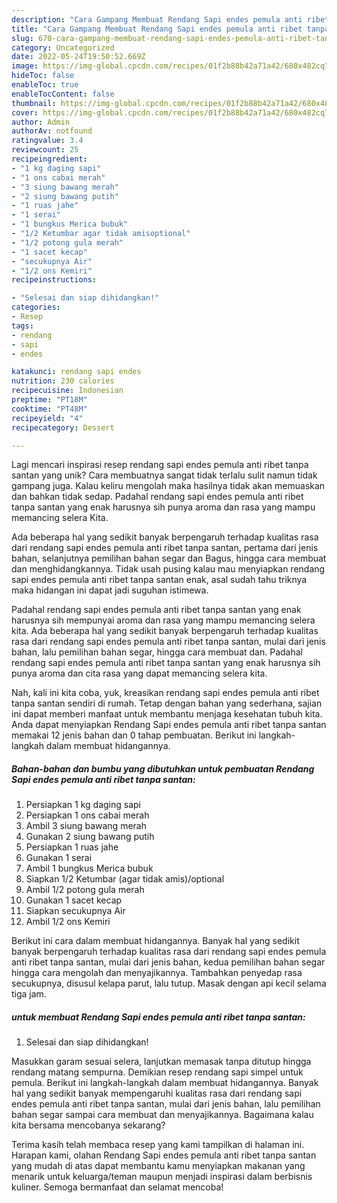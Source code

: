 ```yaml
---
description: "Cara Gampang Membuat Rendang Sapi endes pemula anti ribet tanpa santan yang Enak"
title: "Cara Gampang Membuat Rendang Sapi endes pemula anti ribet tanpa santan yang Enak"
slug: 670-cara-gampang-membuat-rendang-sapi-endes-pemula-anti-ribet-tanpa-santan-yang-enak
category: Uncategorized
date: 2022-05-24T19:50:52.669Z
image: https://img-global.cpcdn.com/recipes/01f2b88b42a71a42/680x482cq70/rendang-sapi-endes-pemula-anti-ribet-tanpa-santan-foto-resep-utama.jpg
hideToc: false
enableToc: true
enableTocContent: false
thumbnail: https://img-global.cpcdn.com/recipes/01f2b88b42a71a42/680x482cq70/rendang-sapi-endes-pemula-anti-ribet-tanpa-santan-foto-resep-utama.jpg
cover: https://img-global.cpcdn.com/recipes/01f2b88b42a71a42/680x482cq70/rendang-sapi-endes-pemula-anti-ribet-tanpa-santan-foto-resep-utama.jpg
author: Admin
authorAv: notfound
ratingvalue: 3.4
reviewcount: 25
recipeingredient:
- "1 kg daging sapi"
- "1 ons cabai merah"
- "3 siung bawang merah"
- "2 siung bawang putih"
- "1 ruas jahe"
- "1 serai"
- "1 bungkus Merica bubuk"
- "1/2 Ketumbar agar tidak amisoptional"
- "1/2 potong gula merah"
- "1 sacet kecap"
- "secukupnya Air"
- "1/2 ons Kemiri"
recipeinstructions:

- "Selesai dan siap dihidangkan!"
categories:
- Resep
tags:
- rendang
- sapi
- endes

katakunci: rendang sapi endes 
nutrition: 230 calories
recipecuisine: Indonesian
preptime: "PT18M"
cooktime: "PT48M"
recipeyield: "4"
recipecategory: Dessert

---
```





Lagi mencari inspirasi resep rendang sapi endes pemula anti ribet tanpa santan yang unik? Cara membuatnya sangat tidak terlalu sulit namun tidak gampang juga. Kalau keliru mengolah maka hasilnya tidak akan memuaskan dan bahkan tidak sedap. Padahal rendang sapi endes pemula anti ribet tanpa santan yang enak harusnya sih punya aroma dan rasa yang mampu memancing selera Kita.





Ada beberapa hal yang sedikit banyak berpengaruh terhadap kualitas rasa dari rendang sapi endes pemula anti ribet tanpa santan, pertama dari jenis bahan, selanjutnya pemilihan bahan segar dan Bagus, hingga cara membuat dan menghidangkannya. Tidak usah pusing kalau mau menyiapkan rendang sapi endes pemula anti ribet tanpa santan enak,      asal sudah tahu triknya maka hidangan ini dapat jadi suguhan istimewa.














Padahal rendang sapi endes pemula anti ribet tanpa santan yang enak harusnya sih mempunyai aroma dan rasa yang mampu memancing selera kita. Ada beberapa hal yang sedikit banyak berpengaruh terhadap kualitas rasa dari rendang sapi endes pemula anti ribet tanpa santan, mulai dari jenis bahan, lalu pemilihan bahan segar, hingga cara membuat dan. Padahal rendang sapi endes pemula anti ribet tanpa santan yang enak harusnya sih punya aroma dan cita rasa yang dapat memancing selera kita.






Nah, kali ini kita coba, yuk, kreasikan rendang sapi endes pemula anti ribet tanpa santan sendiri di rumah. Tetap dengan bahan yang sederhana, sajian ini dapat memberi manfaat untuk membantu menjaga kesehatan tubuh kita. Anda dapat menyiapkan Rendang Sapi endes pemula anti ribet tanpa santan memakai 12 jenis bahan dan 0 tahap pembuatan. Berikut ini langkah-langkah dalam membuat hidangannya.

<!--inarticleads1-->

##### Bahan-bahan dan bumbu yang dibutuhkan untuk pembuatan Rendang Sapi endes pemula anti ribet tanpa santan:

1. Persiapkan 1 kg daging sapi
1. Persiapkan 1 ons cabai merah
1. Ambil 3 siung bawang merah
1. Gunakan 2 siung bawang putih
1. Persiapkan 1 ruas jahe
1. Gunakan 1 serai
1. Ambil 1 bungkus Merica bubuk
1. Siapkan 1/2 Ketumbar (agar tidak amis)/optional
1. Ambil 1/2 potong gula merah
1. Gunakan 1 sacet kecap
1. Siapkan secukupnya Air
1. Ambil 1/2 ons Kemiri


Berikut ini cara dalam membuat hidangannya. Banyak hal yang sedikit banyak berpengaruh terhadap kualitas rasa dari rendang sapi endes pemula anti ribet tanpa santan, mulai dari jenis bahan, kedua pemilihan bahan segar hingga cara mengolah dan menyajikannya. Tambahkan penyedap rasa secukupnya, disusul kelapa parut, lalu tutup. Masak dengan api kecil selama tiga jam. 

<!--inarticleads2-->

#####  untuk membuat Rendang Sapi endes pemula anti ribet tanpa santan:


1. Selesai dan siap dihidangkan!

Masukkan garam sesuai selera, lanjutkan memasak tanpa ditutup hingga rendang matang sempurna. Demikian resep rendang sapi simpel untuk pemula. Berikut ini langkah-langkah dalam membuat hidangannya. Banyak hal yang sedikit banyak mempengaruhi kualitas rasa dari rendang sapi endes pemula anti ribet tanpa santan, mulai dari jenis bahan, lalu pemilihan bahan segar sampai cara membuat dan menyajikannya. Bagaimana kalau kita bersama mencobanya sekarang? 

Terima kasih telah membaca resep yang kami tampilkan di halaman ini. Harapan kami, olahan Rendang Sapi endes pemula anti ribet tanpa santan yang mudah di atas dapat membantu kamu menyiapkan makanan yang menarik untuk keluarga/teman maupun menjadi inspirasi dalam berbisnis kuliner. Semoga bermanfaat dan selamat mencoba!
